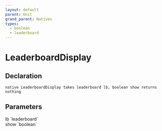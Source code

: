 ```yaml
---
layout: default
parent: Unit
grand_parent: Natives
types:
  - boolean
  - leaderboard
---
```


# LeaderboardDisplay

## Declaration

```
native LeaderboardDisplay takes leaderboard lb, boolean show returns nothing
```

## Parameters
<dl>
  <dt>lb `leaderboard`</dt>
  <dd></dd>

  <dt>show `boolean`</dt>
  <dd></dd>
</dl>